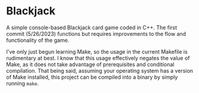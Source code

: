 # Blackjack

A simple console-based Blackjack card game coded in C++. The first commit (5/26/2023) functions but requires improvements to the flow and functionality of the game.

I've only just begun learning Make, so the usage in the current Makefile is rudimentary at best. I know that this usage effectively negates the value of Make, as it does not take advantage of prerequisites and conditional compilation. That being said, assuming your operating system has a version of Make installed, this project can be compiled into a binary by simply running `make`.
